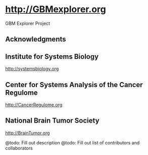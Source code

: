 http://GBMexplorer.org
===========

GBM Explorer Project

Acknowledgments
-----

Institute for Systems Biology
---
http://systemsbiology.org

Center for Systems Analysis of the Cancer Regulome
---
http://CancerRegulome.org

National Brain Tumor Society
---
http://BrainTumor.org


@todo: Fill out description
@todo: Fill out list of contributors and collaborators
